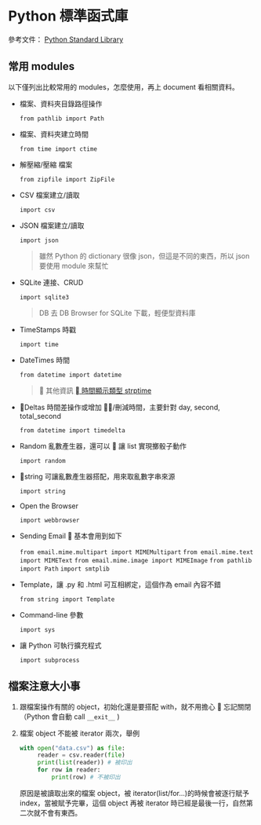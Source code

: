 # Python 標準函式庫

參考文件：
[Python Standard Library](https://docs.python.org/3/library/index.html#library-index)

## 常用 modules

以下僅列出比較常用的 modules，怎麼使用，再上 document 看相關資料。

- 檔案、資料夾目錄路徑操作

  `from pathlib import Path`

- 檔案、資料夾建立時間

  `from time import ctime`

- 解壓縮/壓縮 檔案

  `from zipfile import ZipFile`

- CSV 檔案建立/讀取

  `import csv`

- JSON 檔案建立/讀取

  `import json`

  > 雖然 Python 的 dictionary 很像 json，但這是不同的東西，所以 json 要使用 module 來幫忙

- SQLite 連接、CRUD

  `import sqlite3`

  > DB 去 DB Browser for SQLite 下載，輕便型資料庫

- TimeStamps 時戳

  `import time`

- DateTimes 時間

  `from datetime import datetime`

  >  其他資訊 [ 時間顯示類型 strptime](https://docs.python.org/3/library/datetime.html)

- Deltas 時間差操作或增加 /刪減時間，主要針對 day, second, total_second

  `from datetime import timedelta`

- Random 亂數產生器，還可以  讓 list 實現擲骰子動作

  `import random`

- string 可讓亂數產生器搭配，用來取亂數字串來源

  `import string`

- Open the Browser

  `import webbrowser`

- Sending Email  基本會用到如下

  `from email.mime.multipart import MIMEMultipart`
  `from email.mime.text import MIMEText`
  `from email.mime.image import MIMEImage`
  `from pathlib import Path`
  `import smtplib`

- Template，讓 .py 和 .html 可互相綁定，這個作為 email 內容不錯

  `from string import Template`

- Command-line 參數

  `import sys`

- 讓 Python 可執行擴充程式

  `import subprocess`

## 檔案注意大小事

1. 跟檔案操作有關的 object，初始化還是要搭配 with，就不用擔心  忘記關閉（Python 會自動 call `__exit__` )

2. 檔案 object 不能被 iterator 兩次，舉例

   ```python
   with open("data.csv") as file:
        reader = csv.reader(file)
        print(list(reader)) # 被印出
        for row in reader:
            print(row) # 不被印出
   ```

   原因是被讀取出來的檔案 object，被 iterator(list/for...)的時候會被逐行賦予 index，當被賦予完畢，這個 object 再被 iterator 時已經是最後一行，自然第二次就不會有東西。

